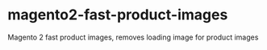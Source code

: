 # magento2-fast-product-images
Magento 2 fast product images, removes loading image for product images
